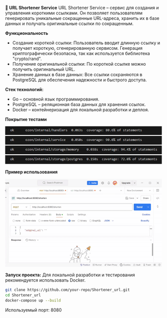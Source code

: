 **🔗 URL Shortener Service**
URL Shortener Service – сервис для создания и управления короткими ссылками. Он позволяет пользователям генерировать уникальные сокращенные URL-адреса, хранить их в базе данных и получать оригинальные ссылки по сокращенным.

**Функциональность**
- Создание короткой ссылки: Пользователь вводит длинную ссылку и получает короткую, сгенерированную сервисом. Генерация криптографически безопасна, так как используется библиотека "crypto/rand".
- Получение оригинальной ссылки: По короткой ссылке можно получить оригинальный URL.
- Хранение данных в базе данных: Все ссылки сохраняются в PostgreSQL для обеспечения надежности и быстрого доступа.

**Стек технологий:**
- Go – основной язык программирования.
- PostgreSQL – реляционная база данных для хранения ссылок.
- Docker – контейнеризация для локальной разработки и деплоя.

**Покрытие тестами**

![handlers](./img/handlers_test_coverage.jpg)
![service](./img/service_test_coverage.jpg)
![Memory storage](./img/memory_test_coverage.jpg)
![Postgres storage](./img/postgres_test_coverage.jpg)


**Пример использования**

![Укорачиватель ссылок](./img/shortener_url.gif)

**Запуск проекта:**
Для локальной разработки и тестирования рекомендуется использовать Docker.  
```bash
git clone https://github.com/your-repo/Shortener_url.git
cd Shortener_url
docker-compose up --build
```  
Используемый порт: 8080

